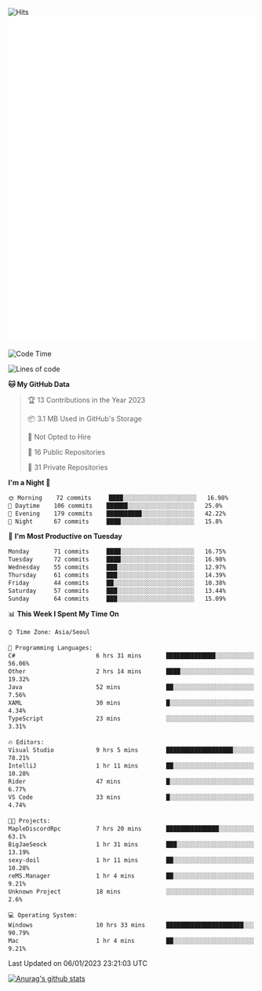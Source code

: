 ![Hits](https://hits.seeyoufarm.com/api/count/incr/badge.svg?url=https%3A%2F%2Fgithub.com%2Fkokose1234&count_bg=%2379C83D&title_bg=%23555555&icon=apple.svg&icon_color=%23E7E7E7&title=hits&edge_flat=false)
<br/>
![Metrics](https://github.com/kokose1234/kokose1234/blob/main/github-metrics.svg)

<!--START_SECTION:waka-->
![Code Time](http://img.shields.io/badge/Code%20Time-739%20hrs%2016%20mins-blue)

![Lines of code](https://img.shields.io/badge/From%20Hello%20World%20I%27ve%20Written-937%20Thousand%20lines%20of%20code-blue)

**🐱 My GitHub Data** 

> 🏆 13 Contributions in the Year 2023
 > 
> 📦 3.1 MB Used in GitHub's Storage 
 > 
> 🚫 Not Opted to Hire
 > 
> 📜 16 Public Repositories 
 > 
> 🔑 31 Private Repositories  
 > 
**I'm a Night 🦉** 

```text
🌞 Morning    72 commits     ████░░░░░░░░░░░░░░░░░░░░░   16.98% 
🌆 Daytime    106 commits    ██████░░░░░░░░░░░░░░░░░░░   25.0% 
🌃 Evening    179 commits    ██████████░░░░░░░░░░░░░░░   42.22% 
🌙 Night      67 commits     ████░░░░░░░░░░░░░░░░░░░░░   15.8%

```
📅 **I'm Most Productive on Tuesday** 

```text
Monday       71 commits     ████░░░░░░░░░░░░░░░░░░░░░   16.75% 
Tuesday      72 commits     ████░░░░░░░░░░░░░░░░░░░░░   16.98% 
Wednesday    55 commits     ███░░░░░░░░░░░░░░░░░░░░░░   12.97% 
Thursday     61 commits     ███░░░░░░░░░░░░░░░░░░░░░░   14.39% 
Friday       44 commits     ██░░░░░░░░░░░░░░░░░░░░░░░   10.38% 
Saturday     57 commits     ███░░░░░░░░░░░░░░░░░░░░░░   13.44% 
Sunday       64 commits     ███░░░░░░░░░░░░░░░░░░░░░░   15.09%

```


📊 **This Week I Spent My Time On** 

```text
⌚︎ Time Zone: Asia/Seoul

💬 Programming Languages: 
C#                       6 hrs 31 mins       ██████████████░░░░░░░░░░░   56.06% 
Other                    2 hrs 14 mins       ████░░░░░░░░░░░░░░░░░░░░░   19.32% 
Java                     52 mins             ██░░░░░░░░░░░░░░░░░░░░░░░   7.56% 
XAML                     30 mins             █░░░░░░░░░░░░░░░░░░░░░░░░   4.34% 
TypeScript               23 mins             ░░░░░░░░░░░░░░░░░░░░░░░░░   3.31%

🔥 Editors: 
Visual Studio            9 hrs 5 mins        ███████████████████░░░░░░   78.21% 
IntelliJ                 1 hr 11 mins        ██░░░░░░░░░░░░░░░░░░░░░░░   10.28% 
Rider                    47 mins             █░░░░░░░░░░░░░░░░░░░░░░░░   6.77% 
VS Code                  33 mins             █░░░░░░░░░░░░░░░░░░░░░░░░   4.74%

🐱‍💻 Projects: 
MapleDiscordRpc          7 hrs 20 mins       ███████████████░░░░░░░░░░   63.1% 
BigJaeSeock              1 hr 31 mins        ███░░░░░░░░░░░░░░░░░░░░░░   13.19% 
sexy-doil                1 hr 11 mins        ██░░░░░░░░░░░░░░░░░░░░░░░   10.28% 
reMS.Manager             1 hr 4 mins         ██░░░░░░░░░░░░░░░░░░░░░░░   9.21% 
Unknown Project          18 mins             ░░░░░░░░░░░░░░░░░░░░░░░░░   2.6%

💻 Operating System: 
Windows                  10 hrs 33 mins      ██████████████████████░░░   90.79% 
Mac                      1 hr 4 mins         ██░░░░░░░░░░░░░░░░░░░░░░░   9.21%

```


 Last Updated on 06/01/2023 23:21:03 UTC
<!--END_SECTION:waka-->

[![Anurag's github stats](https://github-readme-stats.vercel.app/api?username=kokose1234&theme=dracula)](https://github.com/anuraghazra/github-readme-stats)



	
